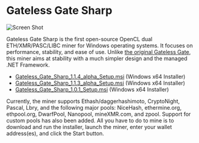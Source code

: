 # Gateless Gate Sharp

![Screen Shot](https://i.imgur.com/uIvlDUv.png)

Gateless Gate Sharp is the first open-source OpenCL dual ETH/XMR/PASC/LIBC miner for Windows operating systems. It focuses on performance, stability, and ease of use.
Unlike [the original Gateless Gate](https://github.com/zawawawa/gatelessgate), this miner aims at stability with a much simpler design and the managed .NET Framework.

* [Gateless_Gate_Sharp_1.1.4_alpha_Setup.msi](https://github.com/zawawawa/GatelessGateSharp/releases/download/v1.1.4-alpha/Gateless_Gate_Sharp_1.1.4_alpha_Setup.msi) (Windows x64 Installer)
* [Gateless_Gate_Sharp_1.1.3_alpha_Setup.msi](https://github.com/zawawawa/GatelessGateSharp/releases/download/v1.1.3-alpha/Gateless_Gate_Sharp_1.1.3_alpha_Setup.msi) (Windows x64 Installer)
* [Gateless_Gate_Sharp_1.0.1_Setup.msi](https://github.com/zawawawa/GatelessGateSharp/releases/download/v1.0.1/Gateless_Gate_Sharp_1.0.1_Setup.msi) (Windows x64 Installer)

Currently, the miner supports Ethash/daggerhashimoto, CryptoNight, Pascal, Lbry, and the following major pools: NiceHash, ethermine.org, ethpool.org, DwarfPool, Nanopool, mineXMR.com, and zpool. Support for custom pools has also been added. All you have to do to mine is to download and run the installer, launch the miner, enter your wallet address(es), and click the Start button.
